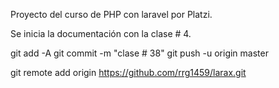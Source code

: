 Proyecto del curso de PHP con laravel por Platzi.

Se inicia la documentación con la clase # 4.

git add -A
git commit -m "clase # 38"
git push -u origin master


git remote add origin https://github.com/rrg1459/larax.git
